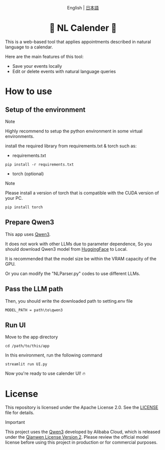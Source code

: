 <div align="center">
  
English | [日本語](./docs/README_ja.md)</p>

<h1 id="title">📅 NL Calender 📅</h1>

</div>

This is a web-based tool that applies appointments described in natural language to a calendar.

Here are the main features of this tool:
- Save your events locally
- Edit or delete events with natural language queries

# How to use

## Setup of the environment
> [!NOTE]
> Highly recommend to setup the python environment in some virtual environments.

install the required library from requirements.txt & torch such as:
- requirements.txt
```
pip install -r requirements.txt
```
- torch (optional)

> [!NOTE]
> Please install a version of torch that is compatible with the CUDA version of your PC.
```
pip install torch
```

## Prepare Qwen3
This app uses [Qwen3](https://github.com/QwenLM/Qwen3).

It does not work with other LLMs due to parameter dependence,
So you should download Qwen3 model from [HuggingFace](https://huggingface.co/Qwen) to Local.

It is recommended that the model size be within the VRAM capacity of the GPU.

Or you can modify the "NLParser.py" codes to use different LLMs.

## Pass the LLM path
Then, you should write the downloaded path to setting.env file
```
MODEL_PATH = path\to\qwen3
```

## Run UI
Move to the app directory
```
cd /path/to/this/app
```
In this environment, run the following command
```
streamlit run UI.py
```
Now you're ready to use calender UI! 🔥

# License

This repository is licensed under the Apache License 2.0. See the [LICENSE](./LICENSE) file for details.

> [!IMPORTANT]
> This project uses the [Qwen3](https://huggingface.co/Qwen) developed by Alibaba Cloud, which is released under the [Qianwen License Version 2](https://github.com/QwenLM/Qwen/blob/main/LICENSE).
> Please review the official model license before using this project in production or for commercial purposes.
